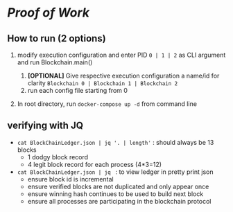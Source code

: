 # _Proof of Work_

## How to run (2 options)
1. modify execution configuration and enter PID ``0 | 1 | 2`` as CLI argument and run Blockchain.main()
   1. **[OPTIONAL]** Give respective execution configuration a name/id for clarity `Blockchain 0 | Blockchain 1 | Blockchain 2`
   2. run each config file starting from 0
   
2. In root directory, run `docker-compose up -d` from command line

## verifying with JQ
- ```cat BlockChainLedger.json | jq '. | length'``` : should always be 13 blocks
  - 1 dodgy block record
  - 4 legit block record for each process (4*3=12)
- ```cat BlockChainLedger.json | jq ``` :  to view ledger in pretty print json
  - ensure block id is incremental
  - ensure verified blocks are not duplicated and only appear once
  - ensure winning hash continues to be used to build next block
  - ensure all processes are participating in the blockchain protocol

    
